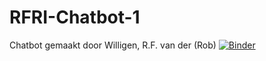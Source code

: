# RFRI-Chatbot-1
Chatbot gemaakt door Willigen, R.F. van der (Rob)
[![Binder](https://mybinder.rg/badge_logo.svg)](https://mybinder.org/v2/gh/0957822/RFRI-Chatbot-1/HEAD)
